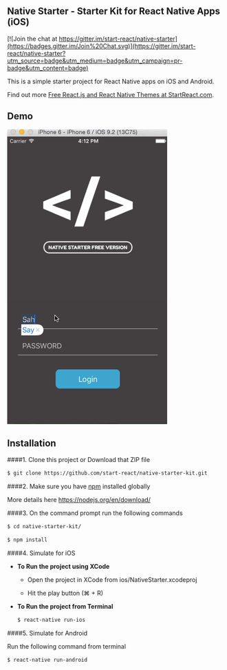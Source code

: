 ## Native Starter - Starter Kit for React Native Apps (iOS)

[![Join the chat at https://gitter.im/start-react/native-starter](https://badges.gitter.im/Join%20Chat.svg)](https://gitter.im/start-react/native-starter?utm_source=badge&utm_medium=badge&utm_campaign=pr-badge&utm_content=badge)

This is a simple starter project for React Native apps on iOS and Android.

Find out more [Free React.js and React Native Themes at StartReact.com](http://www.startreact.com/).

## Demo

![Demo](/Screenshots/demo.gif "Login Screen")



## Installation
####1. Clone this project or Download that ZIP file

```sh
$ git clone https://github.com/start-react/native-starter-kit.git
```

####2.  Make sure you have [npm](https://www.npmjs.org/) installed globally

More details here
https://nodejs.org/en/download/ 

####3. On the command prompt run the following commands

```sh
$ cd native-starter-kit/
```
```sh
$ npm install 
```

####4. Simulate for iOS

*	**To Run the project using XCode**

	*	Open the project in XCode from ios/NativeStarter.xcodeproj

	*	Hit the play button (&#8984; + R)


*	**To Run the project from Terminal**

	```sh
	$ react-native run-ios
	```

####5. Simulate for Android

Run the following command from terminal

```sh
$ react-native run-android
```

